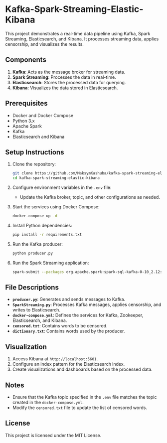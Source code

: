 # Kafka-Spark-Streaming-Elastic-Kibana

This project demonstrates a real-time data pipeline using Kafka, Spark Streaming, Elasticsearch, and Kibana. It processes streaming data, applies censorship, and visualizes the results.

## Components

1. **Kafka**: Acts as the message broker for streaming data.
2. **Spark Streaming**: Processes the data in real-time.
3. **Elasticsearch**: Stores the processed data for querying.
4. **Kibana**: Visualizes the data stored in Elasticsearch.

## Prerequisites

- Docker and Docker Compose
- Python 3.x
- Apache Spark
- Kafka
- Elasticsearch and Kibana

## Setup Instructions

1. Clone the repository:
   ```bash
   git clone https://github.com/MaksymKashuba/kafka-spark-streaming-elastic-kibana.git
   cd kafka-spark-streaming-elastic-kibana
   ```

2. Configure environment variables in the `.env` file:
   - Update the Kafka broker, topic, and other configurations as needed.

3. Start the services using Docker Compose:
   ```bash
   docker-compose up -d
   ```

4. Install Python dependencies:
   ```bash
   pip install -r requirements.txt
   ```

5. Run the Kafka producer:
   ```bash
   python producer.py
   ```

6. Run the Spark Streaming application:
   ```bash
   spark-submit --packages org.apache.spark:spark-sql-kafka-0-10_2.12:3.0.1,org.elasticsearch:elasticsearch-spark-30_2.12:8.4.3 SparkStreaming.py
   ```

## File Descriptions

- **`producer.py`**: Generates and sends messages to Kafka.
- **`SparkStreaming.py`**: Processes Kafka messages, applies censorship, and writes to Elasticsearch.
- **`docker-compose.yml`**: Defines the services for Kafka, Zookeeper, Elasticsearch, and Kibana.
- **`censored.txt`**: Contains words to be censored.
- **`dictionary.txt`**: Contains words used by the producer.

## Visualization

1. Access Kibana at `http://localhost:5601`.
2. Configure an index pattern for the Elasticsearch index.
3. Create visualizations and dashboards based on the processed data.

## Notes

- Ensure that the Kafka topic specified in the `.env` file matches the topic created in the `docker-compose.yml`.
- Modify the `censored.txt` file to update the list of censored words.

## License

This project is licensed under the MIT License.
